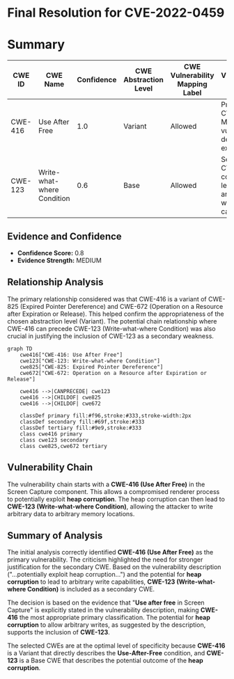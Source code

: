 # Final Resolution for CVE-2022-0459

# Summary
| CWE ID | CWE Name | Confidence | CWE Abstraction Level | CWE Vulnerability Mapping Label | CWE-Vulnerability Mapping Notes |
|---|---|---|---|---|---|
| CWE-416 | Use After Free | 1.0 | Variant | Allowed | Primary CWE: Matches the vulnerability description explicitly. |
| CWE-123 | Write-what-where Condition | 0.6 | Base | Allowed | Secondary CWE: Heap corruption leading to arbitrary write capabilities. |

## Evidence and Confidence

*   **Confidence Score:** 0.8
*   **Evidence Strength:** MEDIUM

## Relationship Analysis
The primary relationship considered was that CWE-416 is a variant of CWE-825 (Expired Pointer Dereference) and CWE-672 (Operation on a Resource after Expiration or Release). This helped confirm the appropriateness of the chosen abstraction level (Variant). The potential chain relationship where CWE-416 can precede CWE-123 (Write-what-where Condition) was also crucial in justifying the inclusion of CWE-123 as a secondary weakness.

```mermaid
graph TD
    cwe416["CWE-416: Use After Free"]
    cwe123["CWE-123: Write-what-where Condition"]
    cwe825["CWE-825: Expired Pointer Dereference"]
    cwe672["CWE-672: Operation on a Resource after Expiration or Release"]

    cwe416 -->|CANPRECEDE| cwe123
    cwe416 -->|CHILDOF| cwe825
    cwe416 -->|CHILDOF| cwe672

    classDef primary fill:#f96,stroke:#333,stroke-width:2px
    classDef secondary fill:#69f,stroke:#333
    classDef tertiary fill:#9e9,stroke:#333
    class cwe416 primary
    class cwe123 secondary
    class cwe825,cwe672 tertiary
```

## Vulnerability Chain
The vulnerability chain starts with a **CWE-416 (Use After Free)** in the Screen Capture component. This allows a compromised renderer process to potentially exploit **heap corruption**. The heap corruption can then lead to **CWE-123 (Write-what-where Condition)**, allowing the attacker to write arbitrary data to arbitrary memory locations.

## Summary of Analysis
The initial analysis correctly identified **CWE-416 (Use After Free)** as the primary vulnerability. The criticism highlighted the need for stronger justification for the secondary CWE. Based on the vulnerability description ("...potentially exploit heap corruption...") and the potential for **heap corruption** to lead to arbitrary write capabilities, **CWE-123 (Write-what-where Condition)** is included as a secondary CWE.

The decision is based on the evidence that "**Use after free** in Screen Capture" is explicitly stated in the vulnerability description, making **CWE-416** the most appropriate primary classification. The potential for **heap corruption** to allow arbitrary writes, as suggested by the description, supports the inclusion of **CWE-123**.

The selected CWEs are at the optimal level of specificity because **CWE-416** is a Variant that directly describes the **Use-After-Free** condition, and **CWE-123** is a Base CWE that describes the potential outcome of the **heap corruption**.